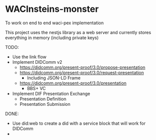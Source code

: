# WACInsteins-monster

To work on end to end waci-pex implementation

This project uses the nestjs library as a web server and currently stores everything in memory (including private keys)

TODO:

- Use the link flow
- Implement DIDComm v2
  - https://didcomm.org/present-proof/3.0/propose-presentation
  - https://didcomm.org/present-proof/3.0/request-presentation
    - Including JSON-LD Frame
  - https://didcomm.org/present-proof/3.0/presentation
    - BBS+ VC
- Implement DIF Presentation Exchange
  - Presentation Definition
  - Presentation Submission

DONE:

- Use did:web to create a did with a service block that will work for DIDComm
- 
